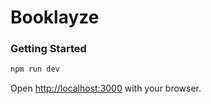 # Booklayze

### Getting Started

```bash
npm run dev
```

Open [http://localhost:3000](http://localhost:3000) with your browser.

